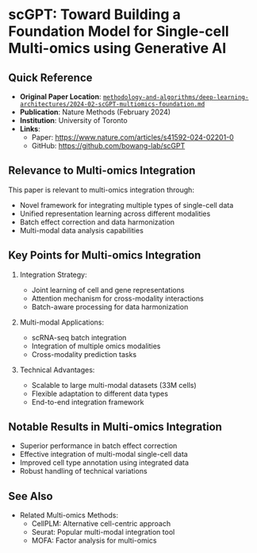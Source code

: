 # scGPT: Toward Building a Foundation Model for Single-cell Multi-omics using Generative AI

## Quick Reference
- **Original Paper Location**: [`methodology-and-algorithms/deep-learning-architectures/2024-02-scGPT-multiomics-foundation.md`](../../../methodology-and-algorithms/deep-learning-architectures/2024-02-scGPT-multiomics-foundation.md)
- **Publication**: Nature Methods (February 2024)
- **Institution**: University of Toronto
- **Links**: 
  - Paper: https://www.nature.com/articles/s41592-024-02201-0
  - GitHub: https://github.com/bowang-lab/scGPT

## Relevance to Multi-omics Integration
This paper is relevant to multi-omics integration through:
- Novel framework for integrating multiple types of single-cell data
- Unified representation learning across different modalities
- Batch effect correction and data harmonization
- Multi-modal data analysis capabilities

## Key Points for Multi-omics Integration
1. Integration Strategy:
   - Joint learning of cell and gene representations
   - Attention mechanism for cross-modality interactions
   - Batch-aware processing for data harmonization

2. Multi-modal Applications:
   - scRNA-seq batch integration
   - Integration of multiple omics modalities
   - Cross-modality prediction tasks

3. Technical Advantages:
   - Scalable to large multi-modal datasets (33M cells)
   - Flexible adaptation to different data types
   - End-to-end integration framework

## Notable Results in Multi-omics Integration
- Superior performance in batch effect correction
- Effective integration of multi-modal single-cell data
- Improved cell type annotation using integrated data
- Robust handling of technical variations

## See Also
- Related Multi-omics Methods:
  * CellPLM: Alternative cell-centric approach
  * Seurat: Popular multi-modal integration tool
  * MOFA: Factor analysis for multi-omics
